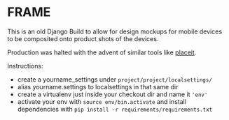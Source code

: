 FRAME
===========


This is an old Django Build to allow for design mockups for mobile devices to be composited onto product shots of the devices.

Production was halted with the advent of similar tools like [placeit](http://placeit.breezi.com/).


Instructions:

- create a yourname_settings under `project/project/localsettings/`
- alias yourname.settings to localsettings in that same dir
- create a virtualenv just inside your checkout dir and name it `'env'`
- activate your env with `source env/bin.activate` and install dependencies with `pip install -r requirements/requirements.txt`

